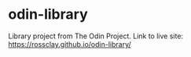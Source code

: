 # odin-library
Library project from The Odin Project.
Link to live site: https://rossclay.github.io/odin-library/